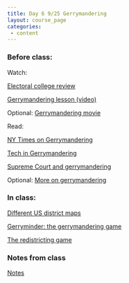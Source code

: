 ```yaml
---
title: Day 6 9/25 Gerrymandering
layout: course_page
categories:
 - content
---
```


### Before class:

Watch: 

[Electoral college review](https://www.youtube.com/watch?v=RUCnb5_HZc0)

[Gerrymandering lesson (video)](https://ed.ted.com/lessons/gerrymandering-how-drawing-jagged-lines-can-impact-an-election-christina-greer)

Optional: [Gerrymandering movie](https://www.snagfilms.com/films/title/gerrymandering)

Read:

[NY Times on Gerrymandering](https://www.nytimes.com/2017/08/29/magazine/the-new-front-in-the-gerrymandering-wars-democracy-vs-math.html)

[Tech in Gerrymandering](https://www.theatlantic.com/politics/archive/2017/10/gerrymandering-technology-redmap-2020/543888/)

[Supreme Court and gerrymandering](https://www.theatlantic.com/politics/archive/2018/06/partisan-gerrymandering-stands-for-now/563063/)

Optional: [More on gerrymandering](https://fivethirtyeight.com/tag/the-gerrymandering-project/)

### In class:

[Different US district maps](https://projects.fivethirtyeight.com/redistricting-maps)

[Gerryminder: the gerrymandering game](https://phobos.ramapo.edu/~jteigen/gm4/gerryminder.html)

[The redistricting game](http://www.redistrictinggame.org/game.php)

### Notes from class
[Notes](../day6notes)
